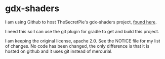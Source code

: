gdx-shaders
===========

I am using Github to host TheSecretPie's gdx-shaders project, [found here](https://bitbucket.org/Thotep/gdx-shaders/wiki/Home).

I need this so I can use the git plugin for gradle to get and build this project.

I am keeping the original license, apache 2.0. See the NOTICE file for my list of changes. No code has been changed, the only difference is that it is hosted on github and it uses git instead of mercurial.


